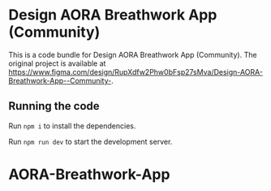 
  # Design AORA Breathwork App (Community)

  This is a code bundle for Design AORA Breathwork App (Community). The original project is available at https://www.figma.com/design/RupXdfw2Phw0bFsp27sMva/Design-AORA-Breathwork-App--Community-.

  ## Running the code

  Run `npm i` to install the dependencies.

  Run `npm run dev` to start the development server.
  # AORA-Breathwork-App
